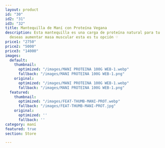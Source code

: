 ```yaml
---
layout: product
id: "30"
id2: "31"
id3: "32"
title: Mantequilla de Maní con Proteína Vegana
description: Esta mantequilla es una carga de proteína natural para tu cuerpo, si
  deseas aumentar masa muscular esta es tu opción ♡
price1: "2750"
price2: "5000"
price3: "14000"
images:
  default:
    thumbnail:
      optimized: "/images/MANI PROTEINA 100G WEB-1.webp"
      fallback: "/images/MANI PROTEINA 100G WEB-1.png"
    original:
      optimized: "/images/MANI PROTEINA 100G WEB-1.webp"
      fallback: "/images/MANI PROTEINA 100G WEB-1.png"
  featured:
    thumbnail:
      optimized: "/images/FEAT-THUMB-MANI-PROT.webp"
      fallback: "/images/FEAT-THUMB-MANI-PROT.jpg"
    original:
      optimized: ''
      fallback: ''
category: maní
featured: true
section: Store

---
```

